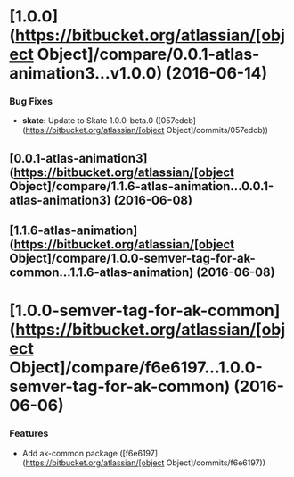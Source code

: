 <a name="1.0.0"></a>
# [1.0.0](https://bitbucket.org/atlassian/[object Object]/compare/0.0.1-atlas-animation3...v1.0.0) (2016-06-14)


### Bug Fixes

* **skate:** Update to Skate 1.0.0-beta.0 ([057edcb](https://bitbucket.org/atlassian/[object Object]/commits/057edcb))



<a name="0.0.1-atlas-animation3"></a>
## [0.0.1-atlas-animation3](https://bitbucket.org/atlassian/[object Object]/compare/1.1.6-atlas-animation...0.0.1-atlas-animation3) (2016-06-08)



<a name="1.1.6-atlas-animation"></a>
## [1.1.6-atlas-animation](https://bitbucket.org/atlassian/[object Object]/compare/1.0.0-semver-tag-for-ak-common...1.1.6-atlas-animation) (2016-06-08)



<a name="1.0.0-semver-tag-for-ak-common"></a>
# [1.0.0-semver-tag-for-ak-common](https://bitbucket.org/atlassian/[object Object]/compare/f6e6197...1.0.0-semver-tag-for-ak-common) (2016-06-06)


### Features

* Add ak-common package ([f6e6197](https://bitbucket.org/atlassian/[object Object]/commits/f6e6197))



